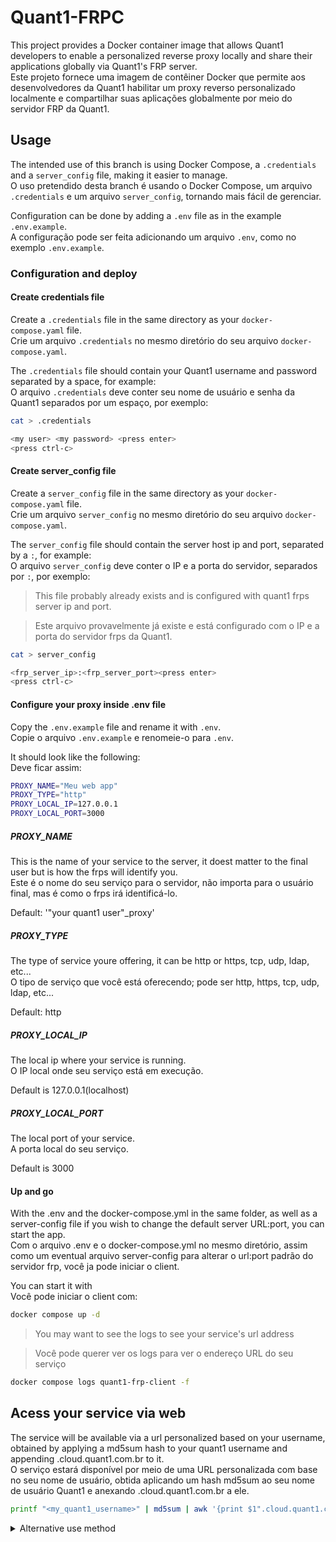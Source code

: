 # Quant1-FRPC

This project provides a Docker container image that allows Quant1 developers to enable a personalized reverse proxy locally and share their applications globally via Quant1's FRP server.  
Este projeto fornece uma imagem de contêiner Docker que permite aos desenvolvedores da Quant1 habilitar um proxy reverso personalizado localmente e compartilhar suas aplicações globalmente por meio do servidor FRP da Quant1.

## Usage

The intended use of this branch is using Docker Compose, a `.credentials` and a `server_config` file, making it easier to manage.  
O uso pretendido desta branch é usando o Docker Compose, um arquivo `.credentials` e um arquivo `server_config`, tornando mais fácil de gerenciar.  

Configuration can be done by adding a `.env` file as in the example `.env.example`.  
A configuração pode ser feita adicionando um arquivo `.env`, como no exemplo `.env.example`.

### Configuration and deploy

#### Create credentials file

Create a `.credentials` file in the same directory as your `docker-compose.yaml` file.  
Crie um arquivo `.credentials` no mesmo diretório do seu arquivo `docker-compose.yaml`.  

The `.credentials` file should contain your Quant1 username and password separated by a space, for example:  
O arquivo `.credentials` deve conter seu nome de usuário e senha da Quant1 separados por um espaço, por exemplo:

```bash
cat > .credentials
```

```bash
<my user> <my password> <press enter>
<press ctrl-c>
```

#### Create server_config file

Create a `server_config` file in the same directory as your `docker-compose.yaml` file.  
Crie um arquivo `server_config` no mesmo diretório do seu arquivo `docker-compose.yaml`.  

The `server_config` file should contain the server host ip and port, separated by a `:`, for example:  
O arquivo `server_config` deve conter o IP e a porta do servidor, separados por `:`, por exemplo:  

> This file probably already exists and is configured with quant1 frps server ip and port.  

> Este arquivo provavelmente já existe e está configurado com o IP e a porta do servidor frps da Quant1.

```bash
cat > server_config
```

```bash
<frp_server_ip>:<frp_server_port><press enter>
<press ctrl-c>
```

#### Configure your proxy inside .env file

Copy the `.env.example` file and rename it with `.env`.  
Copie o arquivo `.env.example` e renomeie-o para `.env`.  


It should look like the following:  
Deve ficar assim:  

```bash
PROXY_NAME="Meu web app"
PROXY_TYPE="http"
PROXY_LOCAL_IP=127.0.0.1
PROXY_LOCAL_PORT=3000
```

##### PROXY_NAME

This is the name of your service to the server, it doest matter to the final user but is how the frps will identify you.  
Este é o nome do seu serviço para o servidor, não importa para o usuário final, mas é como o frps irá identificá-lo.  

Default: '"your quant1 user"_proxy'  

##### PROXY_TYPE

The type of service youre offering, it can be http or https, tcp, udp, ldap, etc...  
O tipo de serviço que você está oferecendo; pode ser http, https, tcp, udp, ldap, etc...  

Default: http

##### PROXY_LOCAL_IP

The local ip where your service is running.  
O IP local onde seu serviço está em execução.  

Default is 127.0.0.1(localhost)

##### PROXY_LOCAL_PORT

The local port of your service.  
A porta local do seu serviço.  

Default is 3000

#### Up and go

With the .env and the docker-compose.yml in the same folder, as well as a server-config file if you wish to change the default server URL:port, you can start the app.  
Com o arquivo .env e o docker-compose.yml no mesmo diretório, assim como um eventual arquivo server-config para alterar o url:port padrão do servidor frp, você ja pode iniciar o client.  

You can start it with  
Você pode iniciar o client com:  

```bash
docker compose up -d
```

> You may want to see the logs to see your service's url address  

> Você pode querer ver os logs para ver o endereço URL do seu serviço

```bash
docker compose logs quant1-frp-client -f
```

## Acess your service via web

The service will be available via a url personalized based on your username, obtained by applying a md5sum hash to your quant1 username and appending .cloud.quant1.com.br to it.  
O serviço estará disponível por meio de uma URL personalizada com base no seu nome de usuário, obtida aplicando um hash md5sum ao seu nome de usuário Quant1 e anexando .cloud.quant1.com.br a ele.

```bash
printf "<my_quant1_username>" | md5sum | awk '{print $1".cloud.quant1.com.br"}
```

<details>

<summary> Alternative use method </summary>

## Usage with docker container run

The intended use of the container described below is to configure it once, and then it can be started or stopped as needed.  
O uso pretendido do contêiner descrito abaixo é configurá-lo uma vez, e então ele pode ser iniciado ou interrompido conforme necessário.  

Since the configuration requires user input, a TTY is necessary. However, after the initial configuration, you can stop it and then restart it, and it should function properly in a detached state.  
Como a configuração requer entrada do usuário, um TTY é necessário. No entanto, após a configuração inicial, você pode pará-lo e depois reiniciá-lo, e ele deve funcionar corretamente em um estado desconectado.

### Creating the container

```bash
docker container run --name Quant1-frpc -it --network host registry.quant1.com.br/arthur/quant1-frpc
```

### Stop/starting it

To stop the execution  
Para parar a execução  

```bash
docker container stop Quant1-frpc
```

To restart the execution
Para reiniciar a execução  

```bash
docker container start Quant1-frpc
```

</details>
